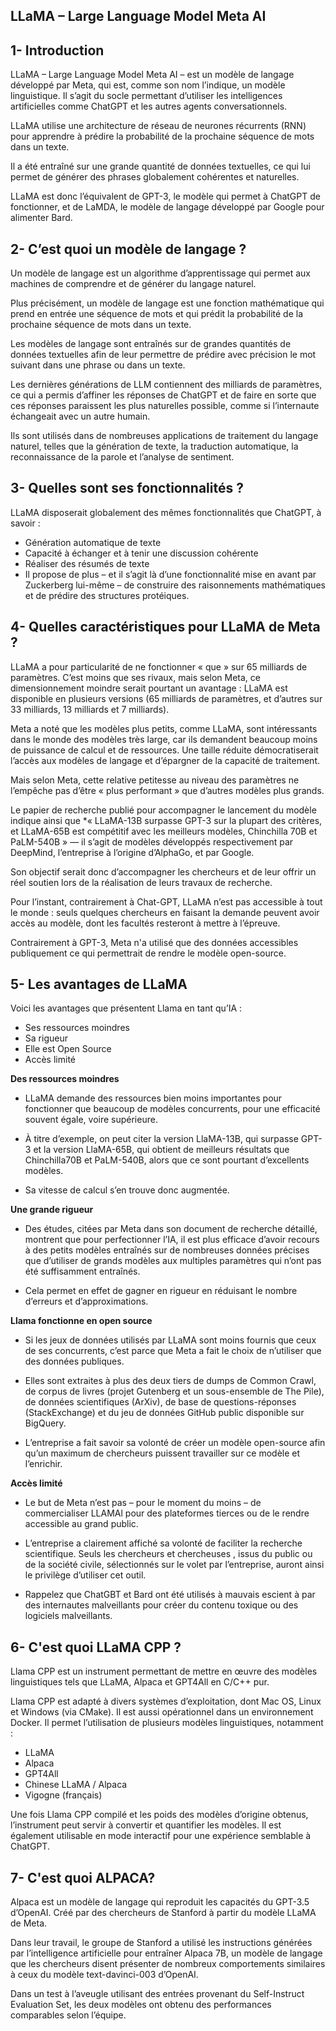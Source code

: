 ## LLaMA – Large Language Model Meta AI

## 1- Introduction

LLaMA – Large Language Model Meta AI – est un modèle de langage développé par Meta, qui est, comme son nom l’indique, un modèle linguistique. Il s’agit du socle permettant d’utiliser les intelligences artificielles comme ChatGPT et les autres agents conversationnels.

LLaMA utilise une architecture de réseau de neurones récurrents (RNN) pour apprendre à prédire la probabilité de la prochaine séquence de mots dans un texte.

Il a été entraîné sur une grande quantité de données textuelles, ce qui lui permet de générer des phrases globalement cohérentes et naturelles.

LLaMA est donc l’équivalent de GPT-3, le modèle qui permet à ChatGPT de fonctionner, et de LaMDA, le modèle de langage développé par Google pour alimenter Bard.

## 2- C’est quoi un modèle de langage ?

Un modèle de langage est un algorithme d’apprentissage qui permet aux machines de comprendre et de générer du langage naturel.

Plus précisément, un modèle de langage est une fonction mathématique qui prend en entrée une séquence de mots et qui prédit la probabilité de la prochaine séquence de mots dans un texte.

Les modèles de langage sont entraînés sur de grandes quantités de données textuelles afin de leur permettre de prédire avec précision le mot suivant dans une phrase ou dans un texte.

Les dernières générations de LLM contiennent des milliards de paramètres, ce qui a permis d’affiner les réponses de ChatGPT et de faire en sorte que ces réponses paraissent les plus naturelles possible, comme si l’internaute échangeait avec un autre humain. 

Ils sont utilisés dans de nombreuses applications de traitement du langage naturel, telles que la génération de texte, la traduction automatique, la reconnaissance de la parole et l’analyse de sentiment.

## 3- Quelles sont ses fonctionnalités ?

LLaMA disposerait globalement des mêmes fonctionnalités que ChatGPT, à savoir :

- Génération automatique de texte
- Capacité à échanger et à tenir une discussion cohérente
- Réaliser des résumés de texte
- Il propose de plus – et il s’agit là d’une fonctionnalité mise en avant par Zuckerberg lui-même – de construire des raisonnements mathématiques et de prédire des structures protéiques.

## 4- Quelles caractéristiques pour LLaMA de Meta ?

LLaMA a pour particularité de ne fonctionner « que » sur 65 milliards de paramètres. C’est moins que ses rivaux, mais selon Meta, ce dimensionnement moindre serait pourtant un avantage : LLaMA est disponible en plusieurs versions (65 milliards de paramètres, et d’autres sur 33 milliards, 13 milliards et 7 milliards).

Meta a noté que les modèles plus petits, comme LLaMA, sont intéressants dans le monde des modèles très large, car ils demandent beaucoup moins de puissance de calcul et de ressources. Une taille réduite démocratiserait l’accès aux modèles de langage et d’épargner de la capacité de traitement.

Mais selon Meta, cette relative petitesse au niveau des paramètres ne l’empêche pas d’être « plus performant » que d’autres modèles plus grands. 

Le papier de recherche publié pour accompagner le lancement du modèle indique ainsi que *« LLaMA-13B surpasse GPT-3 sur la plupart des critères, et LLaMA-65B est compétitif avec les meilleurs modèles, Chinchilla 70B et PaLM-540B » — il s’agit de modèles développés respectivement par DeepMind, l’entreprise à l’origine d’AlphaGo, et par Google.

Son objectif serait donc d’accompagner les chercheurs et de leur offrir un réel soutien lors de la réalisation de leurs travaux de recherche.

Pour l’instant, contrairement à Chat-GPT, LLaMA n’est pas accessible à tout le monde : seuls quelques chercheurs en faisant la demande peuvent avoir accès au modèle, dont les facultés resteront à mettre à l’épreuve.

Contrairement à GPT-3, Meta n'a utilisé que des données accessibles publiquement ce qui permettrait de rendre le modèle open-source.

## 5- Les avantages de LLaMA

Voici les avantages que présentent Llama en tant qu’IA : 

- Ses ressources moindres
- Sa rigueur
- Elle est Open Source
- Accès limité

**Des ressources moindres**

- LLaMA demande des ressources bien moins importantes pour fonctionner que beaucoup de modèles concurrents, pour une efficacité souvent égale, voire supérieure.

- À titre d’exemple, on peut citer la version LlaMA-13B, qui surpasse GPT-3 et la version LlaMA-65B, qui obtient de meilleurs résultats que Chinchilla70B et PaLM-540B, alors que ce sont pourtant d’excellents modèles.

- Sa vitesse de calcul s’en trouve donc augmentée.

**Une grande rigueur**

- Des études, citées par Meta dans son document de recherche détaillé, montrent que pour perfectionner l’IA, il est plus efficace d’avoir recours à des petits modèles entraînés sur de nombreuses données précises que d’utiliser de grands modèles aux multiples paramètres qui n’ont pas été suffisamment entraînés. 

- Cela permet en effet de gagner en rigueur en réduisant le nombre d’erreurs et d’approximations. 

**Llama fonctionne en open source**

- Si les jeux de données utilisés par LLaMA sont moins fournis que ceux de ses concurrents, c’est parce que Meta a fait le choix de n’utiliser que des données publiques. 

- Elles sont extraites à plus des deux tiers de dumps de Common Crawl, de corpus de livres (projet Gutenberg et un sous-ensemble de The Pile), de données scientifiques (ArXiv), de base de questions-réponses (StackExchange) et du jeu de données GitHub public disponible sur BigQuery. 

- L’entreprise a fait savoir sa volonté de créer un modèle open-source afin qu’un maximum de chercheurs puissent travailler sur ce modèle et l’enrichir. 

**Accès limité**

- Le but de Meta n’est pas – pour le moment du moins – de commercialiser LLAMAl pour des plateformes tierces ou de le rendre accessible au grand public.

- L’entreprise a clairement affiché sa volonté de faciliter la recherche scientifique. Seuls les chercheurs et chercheuses , issus du public ou de la société civile, sélectionnés sur le volet par l’entreprise, auront ainsi le privilège d’utiliser cet outil.  

- Rappelez que ChatGBT et Bard ont été utilisés à mauvais escient à par des internautes malveillants pour créer du contenu toxique ou des logiciels malveillants.

## 6- C'est quoi LLaMA CPP ?

Llama CPP est un instrument permettant de mettre en œuvre des modèles linguistiques tels que LLaMA, Alpaca et GPT4All en C/C++ pur.

Llama CPP est adapté à divers systèmes d’exploitation, dont Mac OS, Linux et Windows (via CMake). Il est aussi opérationnel dans un environnement Docker. Il permet l’utilisation de plusieurs modèles linguistiques, notamment :

- LLaMA
- Alpaca
- GPT4All
- Chinese LLaMA / Alpaca
- Vigogne (français)

Une fois Llama CPP compilé et les poids des modèles d’origine obtenus, l’instrument peut servir à convertir et quantifier les modèles. Il est également utilisable en mode interactif pour une expérience semblable à ChatGPT.

## 7- C'est quoi ALPACA?

Alpaca est un modèle de langage qui reproduit les capacités du GPT-3.5 d’OpenAI. Créé par des chercheurs de Stanford à partir du modèle LLaMA de Meta.

Dans leur travail, le groupe de Stanford a utilisé les instructions générées par l’intelligence artificielle pour entraîner Alpaca 7B, un modèle de langage que les chercheurs disent présenter de nombreux comportements similaires à ceux du modèle text-davinci-003 d’OpenAI. 

Dans un test à l’aveugle utilisant des entrées provenant du Self-Instruct Evaluation Set, les deux modèles ont obtenu des performances comparables selon l’équipe.

